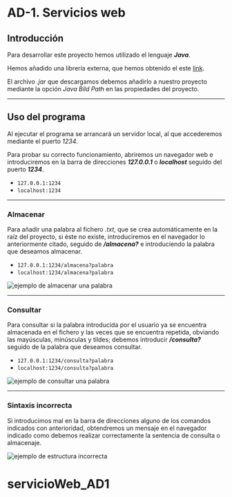 # AD-1. Servicios web

## Introducción

Para desarrollar este proyecto hemos utilizado el lenguaje ***Java***.

Hemos añadido una librería externa, que hemos obtenido el este [link](http://www.java2s.com/Code/Jar/h/Downloadhttpserver061sourcesjar.htm).

El archivo _.jar_ que descargamos debemos añadirlo a nuestro proyecto mediante la opción _Java Bild Path_ en las propiedades del proyecto.

---

## Uso del programa

Al ejecutar el programa se arrancará un servidor local, al que accederemos mediante el puerto _1234_.

Para probar su correcto funcionamiento, abriremos un navegador web e introduciremos en la barra de direcciones ___127.0.0.1___ o ___localhost___ seguido del puerto ___1234___.

- `127.0.0.1:1234`
- `localhost:1234`

---

### Almacenar

Para añadir una palabra al fichero _.txt_, que se crea automáticamente en la raíz del proyecto, si éste no existe, introduciremos en el navegador lo anteriormente citado, seguido de ___/almacena?___ e introduciendo la palabra que deseamos almacenar.
 
- `127.0.0.1:1234/almacena?palabra`
- `localhost:1234/almacena?palabra`

![ejemplo de almacenar una palabra](https://raw.githubusercontent.com/rodrigoramil/ServicioWebAD1/img/almacena.png)

---

### Consultar

Para consultar si la palabra introducida por el usuario ya se encuentra almacenada en el fichero y las veces que se encuentra repetida, obviando las mayúsculas, minúsculas y tildes; debemos introducir ___/consulta?___ seguido de la palabra que deseamos consultar.

- `127.0.0.1:1234/consulta?palabra`
- `localhost:1234/consulta?palabra`

![ejemplo de consultar una palabra](https://raw.githubusercontent.com/rodrigoramil/ServicioWebAD1/img/consulta.png)

---

### Sintaxis incorrecta

Si introducimos mal en la barra de direcciones alguno de los comandos indicados con anterioridad, obtendremos un mensaje en el navegador indicado como debemos realizar correctamente la sentencia de consulta o almacenaje.

![ejemplo de estructura incorrecta](https://raw.githubusercontent.com/rodrigoramil/ServicioWebAD1/img/estructuraIncorrecta.png)
# servicioWeb_AD1
